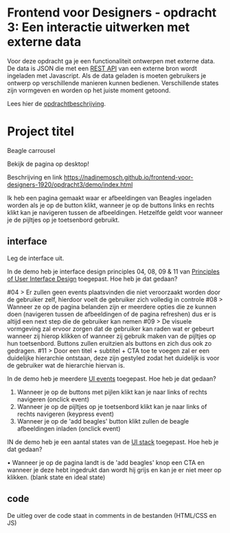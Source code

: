 # Frontend voor Designers - opdracht 3: Een interactie uitwerken met externe data

Voor deze opdracht ga je een functionaliteit ontwerpen met externe data. De data is JSON die met een [REST API](https://developer.mozilla.org/en-US/docs/Glossary/REST) van een externe bron wordt ingeladen met Javascript.  Als de data geladen is moeten gebruikers je ontwerp op verschillende manieren kunnen bedienen. Verschillende states zijn vormgeven en worden op het juiste moment getoond.

Lees hier de [opdrachtbeschrijving](./opdrachtbeschrijving.md).


# Project titel
Beagle carrousel

Bekijk de pagina op desktop!

Beschrijving en link
https://nadinemosch.github.io/frontend-voor-designers-1920/opdracht3/demo/index.html

Ik heb een pagina gemaakt waar er afbeeldingen van Beagles ingeladen worden als je op de button klikt, wanneer je op de buttons links en rechts klikt kan je navigeren tussen de afbeeldingen. Hetzelfde geldt voor wanneer je de pijltjes op je toetsenbord gebruikt. 

## interface
Leg de interface uit.

In de demo heb je interface design principles 04, 08, 09 & 11 van [Principles of User Interface Design](http://bokardo.com/principles-of-user-interface-design/) toegepast. Hoe heb je dat gedaan?

#04 > Er zullen geen events plaatsvinden die niet veroorzaakt worden door de gebruiker zelf, hierdoor voelt de gebruiker zich volledig in controle
#08 > Wanneer ze op de pagina belanden zijn er meerdere opties die ze kunnen doen (navigeren tussen de afbeeldingen of de pagina refreshen) dus er is altijd een next step die de gebruiker kan nemen
#09 > De visuele vormgeving zal ervoor zorgen dat de gebruiker kan raden wat er gebeurt wanneer zij hierop klikken of wanneer zij gebruik maken van de pijltjes op hun toetsenbord. Buttons zullen eruitzien als buttons en zich dus ook zo gedragen.
#11 > Door een titel + subtitel + CTA toe te voegen zal er een duidelijke hierarchie ontstaan, deze zijn gestyled zodat het duidelijk is voor de gebruiker wat de hierarchie hiervan is.

In de demo heb je meerdere [UI events](https://developer.mozilla.org/en-US/docs/Web/API/UIEvent) toegepast. Hoe heb je dat gedaan?
1. Wanneer je op de buttons met pijlen klikt kan je naar links of rechts navigeren (onclick event)
2. Wanneer je op de pijltjes op je toetsenbord klikt kan je naar links of rechts navigeren (keypress event)
3. Wanneer je op de 'add beagles' button klikt zullen de beagle afbeeldingen inladen (onclick event)

IN de demo heb je een aantal states van de [UI stack](https://www.scotthurff.com/posts/why-your-user-interface-is-awkward-youre-ignoring-the-ui-stack/) toegepast. Hoe heb je dat gedaan?

• Wanneer je op de pagina landt is de 'add beagles' knop een CTA en wanneer je deze hebt ingedrukt dan wordt hij grijs en kan je er niet meer op klikken. (blank state en ideal state)


## code

De uitleg over de code staat in comments in de bestanden (HTML/CSS en JS)
